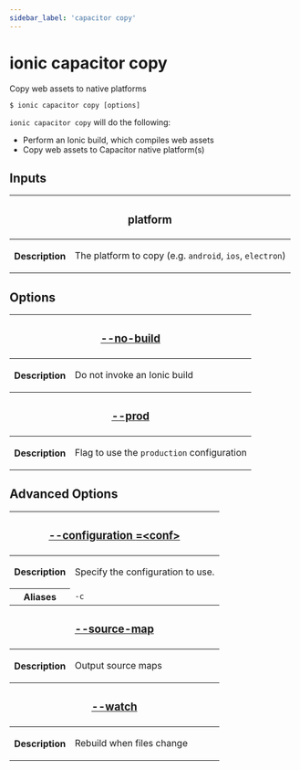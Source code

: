 ```yaml
---
sidebar_label: 'capacitor copy'
---
```


# ionic capacitor copy

Copy web assets to native platforms

```shell
$ ionic capacitor copy [options]
```

`ionic capacitor copy` will do the following:

- Perform an Ionic build, which compiles web assets
- Copy web assets to Capacitor native platform(s)

## Inputs

<table className="reference-table">
  <thead>
    <tr>
      <th colSpan="2">
        <h3>platform</h3>
      </th>
    </tr>
  </thead>
  <tbody>
    <tr>
      <th>Description</th>
      <td>
        <p>
          The platform to copy (e.g. <code>android</code>, <code>ios</code>, <code>electron</code>)
        </p>
      </td>
    </tr>
  </tbody>
</table>

## Options

<table className="reference-table">
  <thead>
    <tr>
      <th colSpan="2">
        <h3>
          <a href="#option-build" id="option-build">
            --no-build
          </a>
        </h3>
      </th>
    </tr>
  </thead>
  <tbody>
    <tr>
      <th>Description</th>
      <td>
        <p>Do not invoke an Ionic build</p>
      </td>
    </tr>
  </tbody>
  <thead>
    <tr>
      <th colSpan="2">
        <h3>
          <a href="#option-prod" id="option-prod">
            --prod
          </a>
        </h3>
      </th>
    </tr>
  </thead>
  <tbody>
    <tr>
      <th>Description</th>
      <td>
        <p>
          Flag to use the <code>production</code> configuration
        </p>
      </td>
    </tr>
  </tbody>
</table>

## Advanced Options

<table className="reference-table">
  <thead>
    <tr>
      <th colSpan="2">
        <h3>
          <a href="#option-configuration" id="option-configuration">
            --configuration
            <span class="option-spec"> =&lt;conf&gt;</span>
          </a>
        </h3>
      </th>
    </tr>
  </thead>
  <tbody>
    <tr>
      <th>Description</th>
      <td>
        <div>
          <p>Specify the configuration to use.</p>
        </div>
      </td>
    </tr>
    <tr>
      <th>Aliases</th>
      <td>
        <code>-c</code>
      </td>
    </tr>
  </tbody>
  <thead>
    <tr>
      <th colSpan="2">
        <h3>
          <a href="#option-source-map" id="option-source-map">
            --source-map
          </a>
        </h3>
      </th>
    </tr>
  </thead>
  <tbody>
    <tr>
      <th>Description</th>
      <td>
        <div>
          <p>Output source maps</p>
        </div>
      </td>
    </tr>
  </tbody>
  <thead>
    <tr>
      <th colSpan="2">
        <h3>
          <a href="#option-watch" id="option-watch">
            --watch
          </a>
        </h3>
      </th>
    </tr>
  </thead>
  <tbody>
    <tr>
      <th>Description</th>
      <td>
        <div>
          <p>Rebuild when files change</p>
        </div>
      </td>
    </tr>
  </tbody>
</table>
